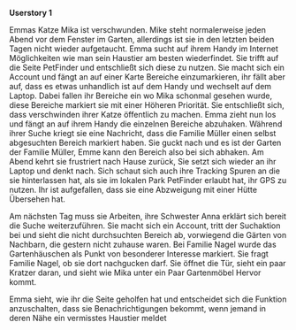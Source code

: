 **Userstory 1**

Emmas Katze Mika ist verschwunden. Mike steht normalerweise jeden Abend vor dem Fenster im Garten, allerdings ist sie in den letzten beiden Tagen nicht wieder aufgetaucht. Emma sucht auf ihrem Handy im Internet Möglichkeiten wie man sein Haustier am besten wiederfindet. Sie trifft auf die Seite PetFinder und entschließt sich diese zu nutzen. Sie macht sich ein Account und fängt an auf einer Karte Bereiche einzumarkieren, ihr fällt aber auf, dass es etwas unhandlich ist auf dem Handy und wechselt auf dem Laptop. Dabei fallen ihr Bereiche ein wo Mika schonmal gesehen wurde, diese Bereiche markiert sie mit einer Höheren Priorität. Sie entschließt sich, dass verschwinden ihrer Katze öffentlich zu machen. Emma zieht nun los und fängt an auf ihrem Handy die einzelnen Bereiche abzuhaken. Während ihrer Suche kriegt sie eine Nachricht, dass die Familie Müller einen selbst abgesuchten Bereich markiert haben. Sie guckt nach und es ist der Garten der Familie Müller, Emme kann den Bereich also bei sich abhaken. Am Abend kehrt sie frustriert nach Hause zurück, Sie setzt sich wieder an ihr Laptop und denkt nach. Sich schaut sich auch ihre Tracking Spuren an die sie hinterlassen hat, als sie im lokalen Park PetFinder erlaubt hat, ihr GPS zu nutzen. Ihr ist aufgefallen, dass sie eine Abzweigung mit einer Hütte Übersehen hat. 

Am nächsten Tag muss sie Arbeiten, ihre Schwester Anna erklärt sich bereit die Suche weiterzuführen. Sie macht sich ein Account, tritt der Suchaktion bei und sieht die nicht durchsuchten Bereich ab, vorwiegend die Gärten von Nachbarn, die gestern nicht zuhause waren. Bei Familie Nagel wurde das Gartenhäuschen als Punkt von besonderer Interesse markiert. Sie fragt Familie Nagel, ob sie dort nachgucken darf. Sie öffnet die Tür, sieht ein paar Kratzer daran, und sieht wie Mika unter ein Paar Gartenmöbel Hervor kommt. 

Emma sieht, wie ihr die Seite geholfen hat und entscheidet sich die Funktion anzuschalten, dass sie Benachrichtigungen bekommt, wenn jemand in deren Nähe ein vermisstes Haustier meldet 
